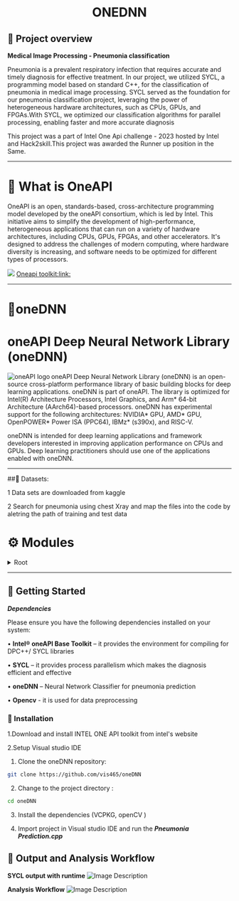 <div align="center">
<h1 align="center">
ONEDNN</h1>

</div>

## 📍 Project overview
**Medical Image Processing - Pneumonia classification**

   Pneumonia is a prevalent respiratory infection that requires accurate and timely
diagnosis for effective treatment. In our project, we utilized SYCL, a programming model based on standard C++,
for the classification of pneumonia in medical image processing. SYCL served as the foundation for our pneumonia classification project,
leveraging the power of heterogeneous hardware architectures, such as CPUs,
GPUs, and FPGAs.With SYCL, we optimized our classification algorithms for parallel processing, enabling faster and more accurate diagnosis


This project was a part of Intel One Api challenge - 2023 hosted by Intel and Hack2skill.This project was awarded the Runner up position in the Same.


---

# 📍 What is OneAPI

   OneAPI is an open, standards-based, cross-architecture programming model developed by the oneAPI consortium, which is led by Intel. This initiative aims to simplify the development of high-performance, heterogeneous applications that can run on a variety of hardware architectures, including CPUs, GPUs, FPGAs, and other accelerators. It's designed to address the challenges of modern computing, where hardware diversity is increasing, and software needs to be optimized for different types of processors.

   <img src='https://www.intel.com/content/dam/developer/articles/technical/oneapi-what-is-it/f1-oneapi-specification-stack.png' />
<a href='https://www.intel.com/content/www/us/en/developer/tools/oneapi/toolkits.html'>Oneapi toolkit:link:</a>



---


# 📍oneDNN
oneAPI Deep Neural Network Library (oneDNN)
===========================================

<img align="left" src="https://spec.oneapi.io/oneapi-logo-white-scaled.jpg" alt="oneAPI logo">

oneAPI Deep Neural Network Library (oneDNN) is an open-source cross-platform
performance library of basic building blocks for deep learning applications.
oneDNN is part of oneAPI.
The library is optimized for Intel(R) Architecture Processors, Intel Graphics,
and Arm\* 64-bit Architecture (AArch64)-based processors. oneDNN has
experimental support for the following architectures: NVIDIA\* GPU,
AMD\* GPU, OpenPOWER\* Power ISA (PPC64), IBMz\* (s390x), and RISC-V.

oneDNN is intended for deep learning applications and framework
developers interested in improving application performance on CPUs and GPUs.
Deep learning practitioners should use one of the
applications enabled with oneDNN.



---
##📍  Datasets:


1 Data sets are downloaded from kaggle 

2 Search for pneumonia using chest Xray and map the files into the code by aletring the path of training and test data

# ⚙️ Modules

<details closed><summary>Root</summary>

| File                                                                                                    | Summary                   |
| ---                                                                                                     | ---                       |
| [Pneumonia Prediction.cpp](https://github.com/vis465/oneDNN/blob/main/Pneumonia Prediction.cpp)         | HTTPStatus Exception: 401 |
| [Pneumonia Prediction.vcxproj](https://github.com/vis465/oneDNN/blob/main/Pneumonia Prediction.vcxproj) | HTTPStatus Exception: 401 |

</details>

---

## 🚀 Getting Started

***Dependencies***

Please ensure you have the following dependencies installed on your system:

• **Intel® oneAPI Base Toolkit** – it provides the environment for compiling for DPC++/ SYCL libraries

• **SYCL** – it provides process parallelism which makes the diagnosis efficient and effective

• **oneDNN** – Neural Network Classifier for pneumonia prediction

• **Opencv** - it is used for data preprocessing

### 🔧 Installation

1.Download and install INTEL ONE API toolkit from intel's website

2.Setup Visual studio IDE

1. Clone the oneDNN repository:
```sh
git clone https://github.com/vis465/oneDNN
```

2. Change to the project directory :
```sh
cd oneDNN
```

3. Install the dependencies (VCPKG, openCV )

   
4. Import project in Visual studio IDE and run the ***Pneumonia Prediction.cpp***

## 📍 Output and Analysis Workflow

**SYCL output with runtime**
<img src="https://drive.google.com/uc?id=1rAKjAyYELabCE_uXoL5uaSZJ1XhNmdVX" alt="Image Description">

**Analysis Workflow**
<img src="https://drive.google.com/uc?id=1ZB5CmaDnr5BBVdIsKnrmatfUQgxoJ6xx" alt="Image Description">



